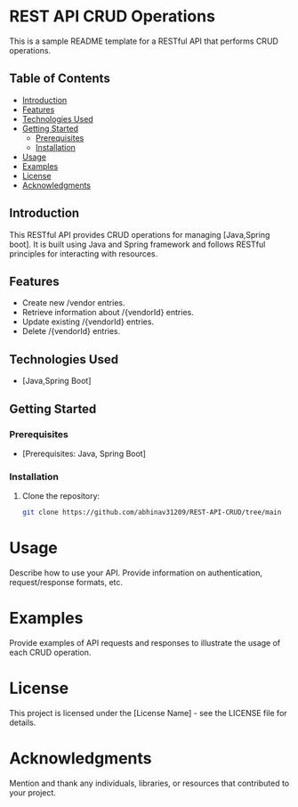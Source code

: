 # REST API CRUD Operations

This is a sample README template for a RESTful API that performs CRUD operations.

## Table of Contents

- [Introduction](#introduction)
- [Features](#features)
- [Technologies Used](#technologies-used)
- [Getting Started](#getting-started)
  - [Prerequisites](#prerequisites)
  - [Installation](#installation)
- [Usage](#usage)
- [Examples](#examples)
- [License](#license)
- [Acknowledgments](#acknowledgments)

## Introduction

This RESTful API provides CRUD operations for managing [Java,Spring boot]. It is built using Java and Spring framework and follows RESTful principles for interacting with resources.

## Features

- Create new /vendor entries.
- Retrieve information about /{vendorId} entries.
- Update existing /{vendorId} entries.
- Delete /{vendorId} entries.

## Technologies Used

- [Java,Spring Boot]


## Getting Started

### Prerequisites

- [Prerequisites: Java, Spring Boot]

### Installation

1. Clone the repository:

   ```bash
   git clone https://github.com/abhinav31209/REST-API-CRUD/tree/main

# Usage

Describe how to use your API. Provide information on authentication, request/response formats, etc.


# Examples

Provide examples of API requests and responses to illustrate the usage of each CRUD operation.


# License

This project is licensed under the [License Name] - see the LICENSE file for details.

# Acknowledgments

Mention and thank any individuals, libraries, or resources that contributed to your project.
